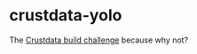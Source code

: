 # crustdata-yolo
The [Crustdata build challenge](https://docs.google.com/document/d/1xO8sFtVMyOMtElGCd0vZtzXQAGVFNFo9a9Xkfxu2yQA/preview?tab=t.0#heading=h.h39yx7l547to) because why not?
